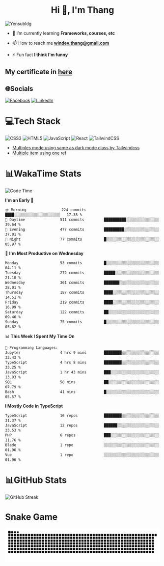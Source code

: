 <h1 align="center">Hi 👋, I'm Thang</h1>

![Yensubldg](https://readme-typing-svg.demolab.com?font=Fira+Code&weight=600&pause=1000&color=F5F5F2&center=true&vCenter=true&width=435&lines=Trying+to+be+a+Software+Engineering)

<!--
![](https://komarev.com/ghpvc/?username=yensubldg&label=Visitors+Count&color=brightgreen) -->

- 🌱 I’m currently learning **Frameworks, courses, etc**

- 📫 How to reach me **<windev.thang@gmail.com>**

- ⚡ Fun fact **I think I'm funny**

## My certificate in [here](./MY_CERTIFICATE.md)

## 🌐Socials

[![Facebook](https://img.shields.io/badge/Facebook-%231877F2.svg?logo=Facebook&logoColor=white)](https://facebook.com/yensubldg) [![LinkedIn](https://img.shields.io/badge/LinkedIn-%230077B5.svg?logo=linkedin&logoColor=white)](https://linkedin.com/in/yensubldg)

# 💻Tech Stack

![CSS3](https://img.shields.io/badge/css3-%231572B6.svg?style=for-the-badge&logo=css3&logoColor=white) ![HTML5](https://img.shields.io/badge/html5-%23E34F26.svg?style=for-the-badge&logo=html5&logoColor=white) ![JavaScript](https://img.shields.io/badge/javascript-%23323330.svg?style=for-the-badge&logo=javascript&logoColor=%23F7DF1E) ![React](https://img.shields.io/badge/react-%2320232a.svg?style=for-the-badge&logo=react&logoColor=%2361DAFB) ![TailwindCSS](https://img.shields.io/badge/tailwindcss-%2338B2AC.svg?style=for-the-badge&logo=tailwind-css&logoColor=white)

<!-- BLOG-POST-LIST:START -->
- [Multiples mode using same as dark mode class by Tailwindcss](https://dev.to/yensubldg/multiples-mode-using-same-as-dark-mode-class-by-tailwindcss-56p4)
- [Multiple item using one ref](https://dev.to/yensubldg/multiple-item-using-one-ref-1288)
<!-- BLOG-POST-LIST:END -->

# 📊WakaTime Stats

<!--START_SECTION:waka-->
![Code Time](http://img.shields.io/badge/Code%20Time-2%2C971%20hrs%2038%20mins-blue)

**I'm an Early 🐤** 

```text
🌞 Morning                224 commits         ████░░░░░░░░░░░░░░░░░░░░░   17.38 % 
🌆 Daytime                511 commits         ██████████░░░░░░░░░░░░░░░   39.64 % 
🌃 Evening                477 commits         █████████░░░░░░░░░░░░░░░░   37.01 % 
🌙 Night                  77 commits          █░░░░░░░░░░░░░░░░░░░░░░░░   05.97 % 
```
📅 **I'm Most Productive on Wednesday** 

```text
Monday                   53 commits          █░░░░░░░░░░░░░░░░░░░░░░░░   04.11 % 
Tuesday                  272 commits         █████░░░░░░░░░░░░░░░░░░░░   21.10 % 
Wednesday                361 commits         ███████░░░░░░░░░░░░░░░░░░   28.01 % 
Thursday                 187 commits         ████░░░░░░░░░░░░░░░░░░░░░   14.51 % 
Friday                   219 commits         ████░░░░░░░░░░░░░░░░░░░░░   16.99 % 
Saturday                 122 commits         ██░░░░░░░░░░░░░░░░░░░░░░░   09.46 % 
Sunday                   75 commits          █░░░░░░░░░░░░░░░░░░░░░░░░   05.82 % 
```


📊 **This Week I Spent My Time On** 

```text
💬 Programming Languages: 
Jupyter                  4 hrs 9 mins        ████████░░░░░░░░░░░░░░░░░   33.43 % 
TypeScript               4 hrs 8 mins        ████████░░░░░░░░░░░░░░░░░   33.25 % 
JavaScript               1 hr 43 mins        ███░░░░░░░░░░░░░░░░░░░░░░   13.93 % 
SQL                      58 mins             ██░░░░░░░░░░░░░░░░░░░░░░░   07.79 % 
Bash                     41 mins             █░░░░░░░░░░░░░░░░░░░░░░░░   05.57 % 
```

**I Mostly Code in TypeScript** 

```text
TypeScript               16 repos            ████████░░░░░░░░░░░░░░░░░   31.37 % 
JavaScript               12 repos            ██████░░░░░░░░░░░░░░░░░░░   23.53 % 
PHP                      6 repos             ███░░░░░░░░░░░░░░░░░░░░░░   11.76 % 
Blade                    1 repo              ░░░░░░░░░░░░░░░░░░░░░░░░░   01.96 % 
Vue                      1 repo              ░░░░░░░░░░░░░░░░░░░░░░░░░   01.96 % 
```




<!--END_SECTION:waka-->

# 📊GitHub Stats

![GitHub Streak](https://streak-stats.demolab.com?user=yensubldg&theme=tokyonight&border_radius=8)

# Snake Game

![Snake eating my contribution graph](./github-contribution-grid-snake.svg)
